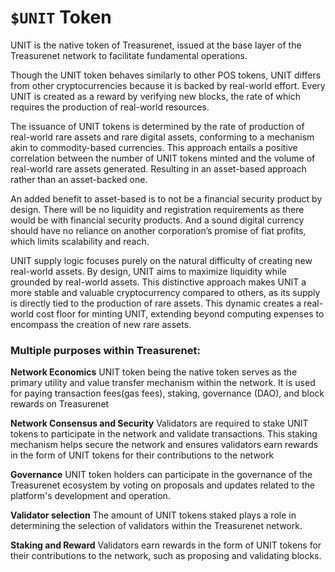 # `$UNIT` Token

UNIT is the native token of Treasurenet, issued at the base layer of the Treasurenet network to facilitate fundamental operations.

Though the UNIT token behaves similarly to other POS tokens, UNIT differs from other cryptocurrencies because it is backed by real-world effort. Every UNIT is created as a reward by verifying new blocks, the rate of which requires the production of real-world resources.

The issuance of UNIT tokens is determined by the rate of production of real-world rare assets and rare digital assets, conforming to a mechanism akin to commodity-based currencies. This approach entails a positive correlation between the number of UNIT tokens minted and the volume of real-world rare assets generated. Resulting in an asset-based approach rather than an asset-backed one.

An added benefit to asset-based is to not be a financial security product by design. There will be no liquidity and registration requirements as there would be with financial security products. And a sound digital currency should have no reliance on another corporation’s promise of fiat profits, which limits scalability and reach.

UNIT supply logic focuses purely on the natural difficulty of creating new real-world assets. By design, UNIT aims to maximize liquidity while grounded by real-world assets. This distinctive approach makes UNIT a more stable and valuable cryptocurrency compared to others, as its supply is directly tied to the production of rare assets. This dynamic creates a real-world cost floor for minting UNIT, extending beyond computing expenses to encompass the creation of new rare assets.

### Multiple purposes within Treasurenet:

**Network Economics**
UNIT token being the native token serves as the primary utility and value transfer mechanism within the network. It is used for paying transaction fees(gas fees), staking, governance (DAO), and block rewards on Treasurenet

**Network Consensus and Security**
Validators are required to stake UNIT tokens to participate in the network and validate transactions. This staking mechanism helps secure the network and ensures validators earn rewards in the form of UNIT tokens for their contributions to the network

**Governance**
UNIT token holders can participate in the governance of the Treasurenet ecosystem by voting on proposals and updates related to the platform's development and operation.

**Validator selection**
The amount of UNIT tokens staked plays a role in determining the selection of validators within the Treasurenet network.

**Staking and Reward**
Validators earn rewards in the form of UNIT tokens for their contributions to the network, such as proposing and validating blocks.
